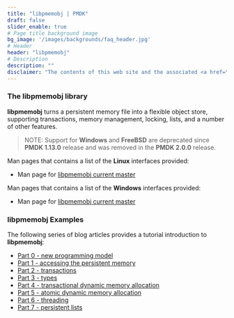 ```yaml
---
title: "libpmemobj | PMDK"
draft: false
slider_enable: true
# Page title background image
bg_image: '/images/backgrounds/faq_header.jpg'
# Header
header: "libpmemobj"
# Description
description: ""
disclaimer: "The contents of this web site and the associated <a href=\"https://github.com/pmem\">GitHub repositories</a> are BSD-licensed open source."
---
```

### The libpmemobj library

**libpmemobj** turns a persistent memory file into a
flexible object store, supporting transactions, memory
management, locking, lists, and a number of other features.

>NOTE:
Support for **Windows** and **FreeBSD** are deprecated since **PMDK 1.13.0** release
and was removed in the **PMDK 2.0.0** release.

Man pages that contains a list of the **Linux** interfaces provided:

* Man page for <a href="../manpages/linux/master/libpmemobj/libpmemobj.7.html">libpmemobj current master</a>


Man pages that contains a list of the **Windows** interfaces provided:

* Man page for <a href="../manpages/windows/master/libpmemobj/libpmemobj.7.html">libpmemobj current master</a>

### libpmemobj Examples

The following series of blog articles provides a tutorial introduction
to **libpmemobj**:

* [Part 0 - new programming model](/2015/06/12/pmem-model.html)
* [Part 1 - accessing the persistent memory](/2015/06/13/accessing-pmem.html)
* [Part 2 - transactions](/2015/06/15/transactions.html)
* [Part 3 - types](/2015/06/16/types.html)
* [Part 4 - transactional dynamic memory allocation](/2015/06/17/tx-alloc.html)
* [Part 5 - atomic dynamic memory allocation](/2015/06/18/ntx-alloc.html)
* [Part 6 - threading](/2015/06/18/threads.html)
* [Part 7 - persistent lists](/2015/06/19/lists.html)